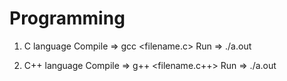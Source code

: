 # Programming

1) C language
Compile => gcc <filename.c>
Run => ./a.out

2) C++ language
Compile => g++ <filename.c++>
Run => ./a.out